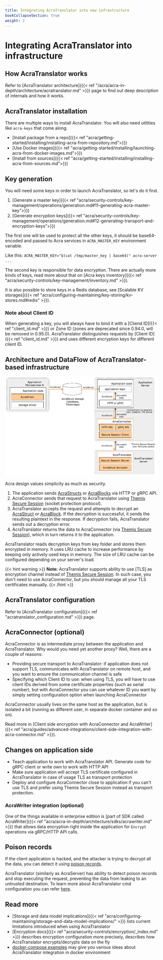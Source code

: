 ```yaml
---
title: Integrating AcraTranslator into new infrastructure
bookCollapseSection: true
weight: 2
---
```


# Integrating AcraTranslator into infrastructure

## How AcraTranslator works

Refer to [AcraTranslator architecture]({{< ref "/acra/acra-in-depth/architecture/acratranslator.md" >}}) page to find out
deep description of internals and how it works.

## AcraTranslator installation

There are multiple ways to install AcraTranslator.
You will also need utilities like `acra-keys` that come along.

* [Install package from a repo]({{< ref "acra/getting-started/installing/installing-acra-from-repository.md">}})
* [Use Docker images]({{< ref "acra/getting-started/installing/launching-acra-from-docker-images.md">}})
* [Install from sources]({{< ref "acra/getting-started/installing/installing-acra-from-sources.md">}})

## Key generation

You will need some keys in order to launch AcraTranslator, so let's do it first.

1. [Generate a master key]({{< ref "acra/security-controls/key-management/operations/generation.md#11-generating-acra-master-key">}})
2. [Generate encryption keys]({{< ref "acra/security-controls/key-management/operations/generation.md#12-generating-transport-and-encryption-keys">}})

The first one will be used to protect all the other keys,
it should be base64-encoded and passed to Acra services in `ACRA_MASTER_KEY` environment variable.

Like this: `ACRA_MASTER_KEY="$(cat /tmp/master_key | base64)" acra-server ...`

The second key is responsible for data encryption.
There are actually more kinds of keys, read more about that on
[Acra keys inventory]({{< ref "acra/security-controls/key-management/inventory.md" >}}).

It is also possible to store keys in a Redis database, see
[Scalable KV storages]({{< ref "acra/configuring-maintaining/key-storing/kv-stores.md#redis" >}}).

### Note about Client ID

When generating a key, you will always have to bind it with a [Cliend ID]({{< ref "client_id.md" >}}) or Zone ID (zones are deprecated since 0.94.0, will be removed in 0.95.0).
AcraTranslator distinguishes requests by [Client ID]({{< ref "client_id.md" >}}) and uses different encryption keys for 
different client ID.

## Architecture and DataFlow of AcraTranslator-based infrastructure

![](/files/data-flow/acra-archi-translator-writer.png)

Acra design values simplicity as much as security.

1. The application sends [AcraStructs](/acra/acra-in-depth/data-structures/acrastruct/) or 
   [AcraBlocks](/acra/acra-in-depth/data-structures/acrablock/) via HTTP or gRPC API.
2. AcraConnector sends that request to AcraTranslator using [Themis Secure Session](/themis/crypto-theory/cryptosystems/secure-session/) 
   (socket protection protocol).
3. AcraTranslator accepts the request and attempts to decrypt an [AcraStruct](/acra/acra-in-depth/data-structures/acrastruct/) 
   or [AcraBlock](/acra/acra-in-depth/data-structures/acrablock/). If the decryption is successful, it sends the 
   resulting plaintext in the response. If decryption fails, AcraTranslator sends out a decryption error.
4. AcraTranslator returns the data to AcraConnector (via [Themis Secure Session](/themis/crypto-theory/cryptosystems/secure-session/)), 
   which in turn returns it to the application.

AcraTranslator reads decryption keys from key folder and stores them encrypted in memory. It uses LRU cache to increase
performance by keeping only actively used keys in memory. The size of LRU cache can be configured depending on your
server's load.

{{< hint warning >}}
**Note:**
AcraTranslator supports ability to use [TLS] as encryption channel instead of [Themis Secure Session](/themis/crypto-theory/cryptosystems/secure-session/).
In such case, you don't need to use AcraConnector, but you should manage all your TLS certificates manually.
{{< /hint >}}

## AcraTranslator configuration

Refer to [AcraTranslator configuration]({{< ref "acratranslator_configuration.md" >}}) page.

## AcraConnector (optional)

AcraConnector is as intermediate proxy between the application and AcraTranslator.
Why would you need yet another proxy? Well, there are a couple of reasons:

* Providing secure transport to AcraTranslator:
  if application does not support TLS, communicates with AcraTranslator on remote host, and you want to ensure the 
  communication channel is safe
* Specifying which Client ID to use:
  when using TLS, you will have to use client IDs derived from some certificate properties (such as serial number),
  but with AcraConnector you can use whatever ID you want by simply setting configuration option when launching AcraConnector

AcraConnector usually lives on the same host as the application, but is isolated a bit
(running as different user, in separate docker container and so on).

Read more in [Client side encryption with AcraConnector and AcraWriter]({{< ref "acra/guides/advanced-integrations/client-side-integration-with-acra-connector.md" >}}).

## Changes on application side

* Teach application to work with AcraTranslator API. Generate code for gRPC client or write own to work with HTTP API
* Make sure application will accept TLS certificate configured in AcraTranslator in case of usage TLS as transport protection
* Deploy and configure AcraConnector close to application if you can't use TLS and prefer using Themis Secure Session instead as transport protection.

### AcraWriter integration (optional)

One of the things available in enterprise edition is
[part of SDK called AcraWriter]({{< ref "acra/acra-in-depth/architecture/sdks/acrawriter.md" >}})
that allows data encryption right inside the application for `Encrypt` operations via gRPC/HTTP API calls.


## Poison records

If the client application is hacked, and the attacker is trying to decrypt all the data, you can detect it using [poison records](/acra/security-controls/intrusion-detection/).

AcraTranslator (similarly as AcraServer) has ability to detect poison records and stop executing the request, 
preventing the data from leaking to an untrusted destination.
To learn more about AcraTranslator cmd configuration you can refer [here](/acra/configuring-maintaining/general-configuration/acra-translator/).

## Read more

* [Storage and data model implications]({{< ref "acra/configuring-maintaining/storage-and-data-model-implications/" >}})
  lists current limitations introduced when using AcraTranslator
* [Encryption docs]({{< ref "acra/security-controls/encryption/_index.md" >}})
  describes encryption configuration more precisely, describes how AcraTranslator encrypts/decrypts data on the fly
* [docker-compose examples](https://github.com/cossacklabs/acra/tree/master/docker)
  may give you various ideas about AcraTranslator integration in docker environment
